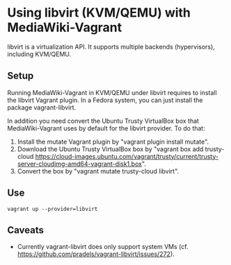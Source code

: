 # Using libvirt (KVM/QEMU) with MediaWiki-Vagrant #

libvirt is a virtualization API.  It supports multiple backends
(hypervisors), including KVM/QEMU.



## Setup ##

Running MediaWiki-Vagrant in KVM/QEMU under libvirt requires to
install the libvirt Vagrant plugin.  In a Fedora system, you can just
install the package vagrant-libvirt.

In addition you need convert the Ubuntu Trusty VirtualBox box that
MediaWiki-Vagrant uses by default for the libvirt provider.  To do
that:

1. Install the mutate Vagrant plugin by "vagrant plugin install mutate".
2. Download the Ubuntu Trusty VirtualBox box by "vagrant box add
   trusty-cloud
   https://cloud-images.ubuntu.com/vagrant/trusty/current/trusty-server-cloudimg-amd64-vagrant-disk1.box".
3. Convert the box by "vagrant mutate trusty-cloud libvirt".



## Use ##

    vagrant up --provider=libvirt



## Caveats ##

  * Currently vagrant-libvirt does only support system VMs
    (cf. https://github.com/pradels/vagrant-libvirt/issues/272).
